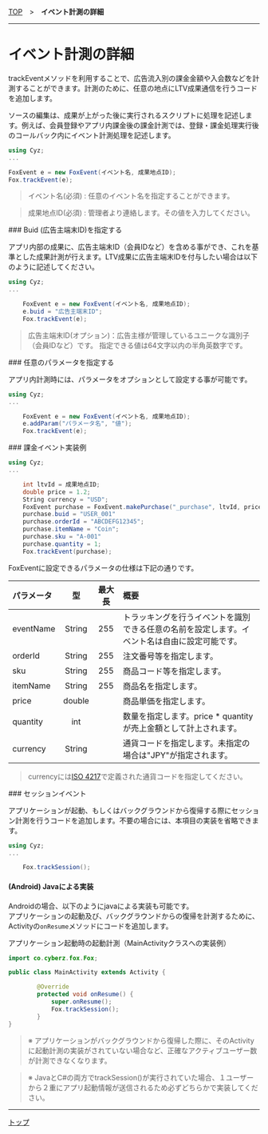 [TOP](../../README.md)　>　**イベント計測の詳細**

---

# イベント計測の詳細

trackEventメソッドを利用することで、広告流入別の課金金額や入会数などを計測することができます。計測のために、任意の地点にLTV成果通信を行うコードを追加します。

ソースの編集は、成果が上がった後に実行されるスクリプトに処理を記述します。例えば、会員登録やアプリ内課金後の課金計測では、登録・課金処理実行後のコールバック内にイベント計測処理を記述します。

```cs
using Cyz;
...

FoxEvent e = new FoxEvent(イベント名, 成果地点ID);
Fox.trackEvent(e);
```

> イベント名(必須) : 任意のイベント名を指定することができます。

> 成果地点ID(必須) : 管理者より連絡します。その値を入力してください。

<div id="add_buid"></div>
### Buid (広告主端末ID)を指定する

アプリ内部の成果に、広告主端末ID（会員IDなど）を含める事ができ、これを基準とした成果計測が行えます。LTV成果に広告主端末IDを付与したい場合は以下のように記述してください。

```cs
using Cyz;
...

	FoxEvent e = new FoxEvent(イベント名, 成果地点ID);
	e.buid = "広告主端末ID";
	Fox.trackEvent(e);
```

> 広告主端末ID(オプション)：広告主様が管理しているユニークな識別子（会員IDなど）です。
指定できる値は64文字以内の半角英数字です。

<div id="add_params"></div>
### 任意のパラメータを指定する

アプリ内計測時には、パラメータをオプションとして設定する事が可能です。

```cs
using Cyz;
...

	FoxEvent e = new FoxEvent(イベント名, 成果地点ID);
	e.addParam("パラメータ名", "値");
	Fox.trackEvent(e);
```

<div id="purchase"></div>
### 課金イベント実装例

```cs
using Cyz;
...

	int ltvId = 成果地点ID;
	double price = 1.2;
	String currency = "USD";
	FoxEvent purchase = FoxEvent.makePurchase("_purchase", ltvId, price, currency);
	purchase.buid = "USER_001"
	purchase.orderId = "ABCDEFG12345";
	purchase.itemName = "Coin";
	purchase.sku = "A-001"
	purchase.quantity = 1;
	Fox.trackEvent(purchase);
```

FoxEventに設定できるパラメータの仕様は下記の通りです。

|パラメータ|型|最大長|概要|
|:------|:------:|:------:|:------|
|eventName|String|255|トラッキングを行うイベントを識別できる任意の名前を設定します。イベント名は自由に設定可能です。|
|orderId|String|255|注文番号等を指定します。|
|sku|String|255|商品コード等を指定します。|
|itemName|String|255|商品名を指定します。|
|price|double||商品単価を指定します。|
|quantity|int||数量を指定します。price * quantityが売上金額として計上されます。|
|currency|String||通貨コードを指定します。未指定の場合は"JPY"が指定されます。|

> currencyには[ISO 4217](http://ja.wikipedia.org/wiki/ISO_4217)で定義された通貨コードを指定してください。

<div id="session"></div>
### セッションイベント

アプリケーションが起動、もしくはバックグラウンドから復帰する際にセッション計測を行うコードを追加します。不要の場合には、本項目の実装を省略できます。

```cs
using Cyz;
...

	Fox.trackSession();
```

#### (Android) Javaによる実装

Androidの場合、以下のようにjavaによる実装も可能です。<br>
アプリケーションの起動及び、バックグラウンドからの復帰を計測するために、Activityの`onResume`メソッドにコードを追加します。

アプリケーション起動時の起動計測（MainActivityクラスへの実装例）
```java
import co.cyberz.fox.Fox;

public class MainActivity extends Activity {

		@Override
		protected void onResume() {
            super.onResume();
            Fox.trackSession();
		}
}
```
> ※ アプリケーションがバックグラウンドから復帰した際に、そのActivityに起動計測の実装がされていない場合など、正確なアクティブユーザー数が計測できなくなります。

> ※ JavaとC#の両方でtrackSession()が実行されていた場合、１ユーザーから２重にアプリ起動情報が送信されるため必ずどちらかで実装してください。




---
[トップ](../../README.md)
